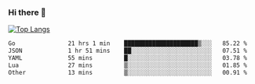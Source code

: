 ### Hi there 👋

<!--
**3Xpl0it3r/3Xpl0it3r** is a ✨ _special_ ✨ repository because its `README.md` (this file) appears on your GitHub profile.

Here are some ideas to get you started:

- 🔭 I’m currently working on ...
- 🌱 I’m currently learning ...
- 👯 I’m looking to collaborate on ...
- 🤔 I’m looking for help with ...
- 💬 Ask me about ...
- 📫 How to reach me: ...
- 😄 Pronouns: ...
- ⚡ Fun fact: ...
-->


[![Top Langs](https://github-readme-stats.vercel.app/api/top-langs/?username=3Xpl0it3r&layout=compact)](https://github.com/3Xpl0it3r/3Xpl0it3r)

<!--START_SECTION:waka-->

```txt
Go               21 hrs 1 min    █████████████████████▒░░░   85.22 %
JSON             1 hr 51 mins    ██░░░░░░░░░░░░░░░░░░░░░░░   07.51 %
YAML             55 mins         █░░░░░░░░░░░░░░░░░░░░░░░░   03.78 %
Lua              27 mins         ▒░░░░░░░░░░░░░░░░░░░░░░░░   01.85 %
Other            13 mins         ▒░░░░░░░░░░░░░░░░░░░░░░░░   00.91 %
```

<!--END_SECTION:waka-->
